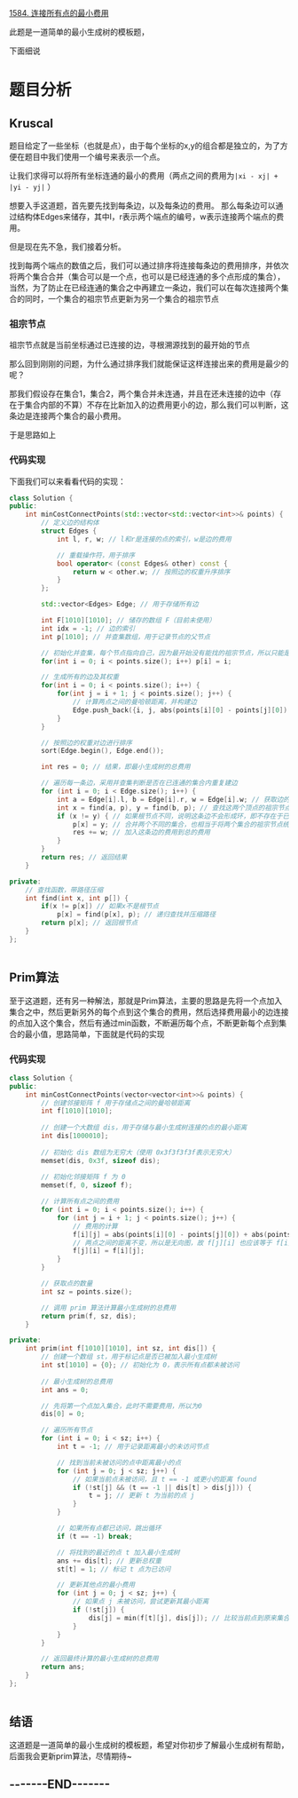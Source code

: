  [1584. 连接所有点的最小费用](https://leetcode.cn/problems/min-cost-to-connect-all-points/)



此题是一道简单的最小生成树的模板题，

下面细说

# 题目分析

## Kruscal

题目给定了一些坐标（也就是点），由于每个坐标的x,y的组合都是独立的，为了方便在题目中我们使用一个编号来表示一个点。

让我们求得可以将所有坐标连通的最小的费用（两点之间的费用为`|xi - xj| + |yi - yj|` ）

想要入手这道题，首先要先找到每条边，以及每条边的费用。
 那么每条边可以通过结构体Edges来储存，其中l，r表示两个端点的编号，w表示连接两个端点的费用。

但是现在先不急，我们接着分析。

找到每两个端点的数值之后，我们可以通过排序将连接每条边的费用排序，并依次将两个集合合并（集合可以是一个点，也可以是已经连通的多个点形成的集合），当然，为了防止在已经连通的集合之中再建立一条边，我们可以在每次连接两个集合的同时，一个集合的祖宗节点更新为另一个集合的祖宗节点

### 祖宗节点

祖宗节点就是当前坐标通过已连接的边，寻根溯源找到的最开始的节点

那么回到刚刚的问题，为什么通过排序我们就能保证这样连接出来的费用是最少的呢？

那我们假设存在集合1，集合2，两个集合并未连通，并且在还未连接的边中（存在于集合内部的不算）不存在比新加入的边费用更小的边，那么我们可以判断，这条边是连接两个集合的最小费用。

于是思路如上

### 代码实现

下面我们可以来看看代码的实现：

```c++
class Solution {
public:
    int minCostConnectPoints(std::vector<std::vector<int>>& points) {
        // 定义边的结构体
        struct Edges {
            int l, r, w; // l和r是连接的点的索引，w是边的费用

            // 重载操作符，用于排序
            bool operator< (const Edges& other) const {
                return w < other.w; // 按照边的权重升序排序
            }
        };

        std::vector<Edges> Edge; // 用于存储所有边

        int F[1010][1010]; // 储存的数组 F（目前未使用）
        int idx = -1; // 边的索引
        int p[1010]; // 并查集数组，用于记录节点的父节点

        // 初始化并查集，每个节点指向自己，因为最开始没有能找的祖宗节点，所以只能是自己
        for(int i = 0; i < points.size(); i++) p[i] = i;

        // 生成所有的边及其权重
        for(int i = 0; i < points.size(); i++) {
            for(int j = i + 1; j < points.size(); j++) {
                // 计算两点之间的曼哈顿距离，并构建边
                Edge.push_back({i, j, abs(points[i][0] - points[j][0]) + abs(points[i][1] - points[j][1])});
            }
        }

        // 按照边的权重对边进行排序
        sort(Edge.begin(), Edge.end());

        int res = 0; // 结果，即最小生成树的总费用

        // 遍历每一条边，采用并查集判断是否在已连通的集合内重复建边
        for (int i = 0; i < Edge.size(); i++) {
            int a = Edge[i].l, b = Edge[i].r, w = Edge[i].w; // 获取边的两端点和费用
            int x = find(a, p), y = find(b, p); // 查找这两个顶点的祖宗节点
            if (x != y) { // 如果根节点不同，说明这条边不会形成环，即不存在于已连通的集合内
                p[x] = y; // 合并两个不同的集合，也相当于将两个集合的祖宗节点统一
                res += w; // 加入这条边的费用到总的费用
            }
        }
        return res; // 返回结果
    }

private:
    // 查找函数，带路径压缩
    int find(int x, int p[]) {
        if(x != p[x]) // 如果x不是根节点
            p[x] = find(p[x], p); // 递归查找并压缩路径
        return p[x]; // 返回根节点
    }
};
```

![点击并拖拽以移动](data:image/gif;base64,R0lGODlhAQABAPABAP///wAAACH5BAEKAAAALAAAAAABAAEAAAICRAEAOw==)

## Prim算法

至于这道题，还有另一种解法，那就是Prim算法，主要的思路是先将一个点加入集合之中，然后更新另外的每个点到这个集合的费用，然后选择费用最小的边连接的点加入这个集合，然后有通过min函数，不断遍历每个点，不断更新每个点到集合的最小值，思路简单，下面就是代码的实现

### 代码实现

```cpp
class Solution {
public:
    int minCostConnectPoints(vector<vector<int>>& points) {
        // 创建邻接矩阵 f 用于存储点之间的曼哈顿距离
        int f[1010][1010];
        
        // 创建一个大数组 dis，用于存储与最小生成树连接的点的最小距离
        int dis[1000010];
        
        // 初始化 dis 数组为无穷大（使用 0x3f3f3f3f表示无穷大）
        memset(dis, 0x3f, sizeof dis);
        
        // 初始化邻接矩阵 f 为 0
        memset(f, 0, sizeof f);

        // 计算所有点之间的费用
        for (int i = 0; i < points.size(); i++) {
            for (int j = i + 1; j < points.size(); j++) {
                // 费用的计算
                f[i][j] = abs(points[i][0] - points[j][0]) + abs(points[i][1] - points[j][1]);
                // 两点之间的距离不变，所以是无向图，故 f[j][i] 也应该等于 f[i][j]
                f[j][i] = f[i][j];
            }
        }

        // 获取点的数量
        int sz = points.size();

        // 调用 prim 算法计算最小生成树的总费用
        return prim(f, sz, dis);
    }

private:
    int prim(int f[1010][1010], int sz, int dis[]) {
        // 创建一个数组 st，用于标记点是否已被加入最小生成树
        int st[1010] = {0}; // 初始化为 0，表示所有点都未被访问
        
        // 最小生成树的总费用
        int ans = 0;

        // 先将第一个点加入集合，此时不需要费用，所以为0
        dis[0] = 0;

        // 遍历所有节点
        for (int i = 0; i < sz; i++) {
            int t = -1; // 用于记录距离最小的未访问节点

            // 找到当前未被访问的点中距离最小的点
            for (int j = 0; j < sz; j++) {
                // 如果当前点未被访问，且 t == -1 或更小的距离 found
                if (!st[j] && (t == -1 || dis[t] > dis[j])) {
                    t = j; // 更新 t 为当前的点 j
                }
            }

            // 如果所有点都已访问，跳出循环
            if (t == -1) break;

            // 将找到的最近的点 t 加入最小生成树
            ans += dis[t]; // 更新总权重
            st[t] = 1; // 标记 t 点为已访问

            // 更新其他点的最小费用
            for (int j = 0; j < sz; j++) {
                // 如果点 j 未被访问，尝试更新其最小距离
                if (!st[j]) {
                    dis[j] = min(f[t][j], dis[j]); // 比较当前点到原来集合的具体距离与通过 t 节点到达 j 的距离
                }
            }
        }

        // 返回最终计算的最小生成树的总费用
        return ans;
    }
};
```

![点击并拖拽以移动](data:image/gif;base64,R0lGODlhAQABAPABAP///wAAACH5BAEKAAAALAAAAAABAAEAAAICRAEAOw==)

## 结语

这道题是一道简单的最小生成树的模板题，希望对你初步了解最小生成树有帮助，后面我会更新prim算法，尽情期待~

## -------END-------